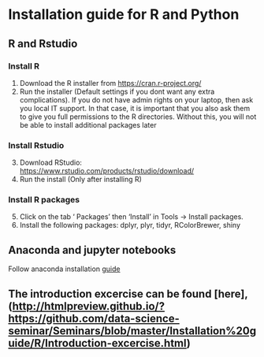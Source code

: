 # Installation	guide	for	R	and	Python

## R and Rstudio

### Install R
1. Download	the	R	installer	from	https://cran.r-project.org/
2. Run	the	installer (Default	settings	if you dont want any extra complications).	If	you	do	not	have	admin	rights	on	your laptop, then	ask	you	local	IT	support.	In	that	case,	it	is	important	that	you	also	ask	them	to	give	you	full	permissions	to	the	R directories.	Without	this,	you	will	not	be	able	to	install	additional packages	later

### Install Rstudio
3. Download	RStudio:	https://www.rstudio.com/products/rstudio/download/
4. Run the install (Only after installing R)

### Install R packages
5. Click	on	the	tab	‘	Packages’	then	‘Install’	in	Tools	->	Install	packages.
5. Install	the	following	packages:	dplyr, plyr, tidyr, RColorBrewer, shiny

## Anaconda and  jupyter notebooks
Follow anaconda installation [guide](https://docs.anaconda.com/anaconda/install/windows/ "Title")


## The introduction excercise can be found [here], (http://htmlpreview.github.io/?https://github.com/data-science-seminar/Seminars/blob/master/Installation%20guide/R/Introduction-excercise.html)
